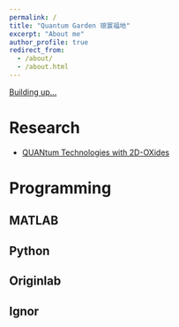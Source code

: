 ```yaml
---
permalink: /
title: "Quantum Garden 琅寰福地"
excerpt: "About me"
author_profile: true
redirect_from:
  - /about/
  - /about.html
---
```


[Building up...](https://github.com/DoctorYuChen/DoctorYuchen.github.io/edit/gh-pages/index.md)

Research
======
- [QUANtum Technologies with 2D-OXides](http://quantox.spin.cnr.it/)

Programming
======


MATLAB
------

Python
------

Originlab
------

Ignor
------
